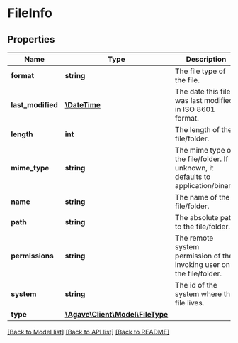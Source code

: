 # FileInfo

## Properties
Name | Type | Description | Notes
------------ | ------------- | ------------- | -------------
**format** | **string** | The file type of the file. | 
**last_modified** | [**\DateTime**](\DateTime.md) | The date this file was last modified in ISO 8601 format. | 
**length** | **int** | The length of the file/folder. | 
**mime_type** | **string** | The mime type of the file/folder. If unknown, it defaults to application/binary. | 
**name** | **string** | The name of the file/folder. | 
**path** | **string** | The absolute path to the file/folder. | 
**permissions** | **string** | The remote system permission of the invoking user on the file/folder. | 
**system** | **string** | The id of the system where this file lives. | 
**type** | [**\Agave\Client\Model\FileType**](FileType.md) |  | 

[[Back to Model list]](../README.md#documentation-for-models) [[Back to API list]](../README.md#documentation-for-api-endpoints) [[Back to README]](../README.md)


